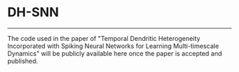 # DH-SNN
---
The code used in the paper of "Temporal Dendritic Heterogeneity Incorporated with Spiking Neural Networks for Learning Multi-timescale Dynamics" will be publicly available here once the paper is accepted and published.
